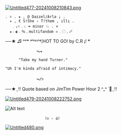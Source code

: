 
[![Untitled477-20241008210843.png](https://i.postimg.cc/L4ggdMj1/Untitled477-20241008210843.png)](https://postimg.cc/hhgtx6yD)


    . ⌗ . ★ , @ Dazzel/Arla ¡ .
      ✦ , € S!She › T!them , ıllı .
       ﹒⇣⇡﹒☆ ➥ minor 💥 . ×
      ★﹕◐﹒％﹐multifandom ⟡﹒⿸﹑␥
  ──★ ♫ ⁿᵒʷ ᵖˡᵃʸᶦⁿᵍ¦HOT TO GO! by C.R ¡! ❞ 
                   
                  ᯓ★
  
          "Take my hand Turner."

    "Uh I'm kinda afraid of intimacy."

                  ᯓᡣ𐭩


  ──★  ̟ !! Quote based on JimTim Power Hour 2 ^_^ ˙🧷 ̟ !!





[![Untitled479-20241008222752.png](https://i.postimg.cc/JhFWNv6N/Untitled479-20241008222752.png)](https://postimg.cc/94ySV8j0)




![Alt text](https://i.postimg.cc/DfP5XsY6/Untitled475.png)







                      ꒰ა ☆ ໒꒱






[![Untitled480.png](https://i.postimg.cc/RVRCwdjg/Untitled480.png)](https://postimg.cc/ZCWhS8YN)

